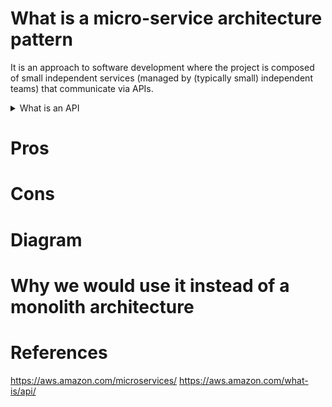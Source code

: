 # What is a micro-service architecture pattern

It is an approach to software development where the project is composed of small independent services (managed by (typically small) independent teams) that communicate via APIs.

<details>
  <summary>What is an API</summary>
  An **application programming interface**, is a mechanism that enables two software components to communicate via a well defined set of definitions and protocols.

**Application** stands for any software with a distinct function
**Interface** is the set of definitions and protocols, i.e., how two components are contracted to communicate with eachother using requests and responses

They are useful as a means of abstraction, as they allow a developer to use features/data from a service, application, or platform without any knowledge of the system.
And since programs communicate via an API, when the programs are further developed the changes should not impact the API, this makes maintenance easier.
</details>

# Pros

# Cons

# Diagram

# Why we would use it instead of a monolith architecture

# References
https://aws.amazon.com/microservices/
https://aws.amazon.com/what-is/api/
